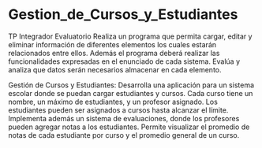 # Gestion_de_Cursos_y_Estudiantes
TP Integrador Evaluatorio
Realiza un programa que permita cargar, editar y eliminar información de diferentes
elementos los cuales estarán relacionados entre ellos. Además el programa deberá
realizar las funcionalidades expresadas en el enunciado de cada sistema.
Evalúa y analiza que datos serán necesarios almacenar en cada elemento.

Gestión de Cursos y Estudiantes: Desarrolla una aplicación para un sistema escolar
donde se puedan cargar estudiantes y cursos. Cada curso tiene un nombre, un máximo
de estudiantes, y un profesor asignado. Los estudiantes pueden ser asignados a cursos
hasta alcanzar el límite. Implementa además un sistema de evaluaciones, donde los
profesores pueden agregar notas a los estudiantes. Permite visualizar el promedio de
notas de cada estudiante por curso y el promedio general de un curso.


